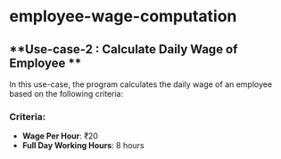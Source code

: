 # employee-wage-computation

## **Use-case-2 : Calculate Daily Wage of Employee **
In this use-case, the program calculates the daily wage of an employee based on the following criteria:

### **Criteria:**

- **Wage Per Hour**: ₹20
- **Full Day Working Hours**: 8 hours